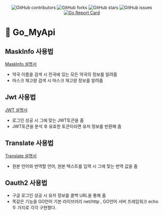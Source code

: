 <div align="center">
  
![GitHub contributors](https://img.shields.io/github/contributors/jjmin321/My_api)
![GitHub forks](https://img.shields.io/github/forks/jjmin321/My_api?label=Forks)
![GitHub stars](https://img.shields.io/github/stars/jjmin321/My_api?style=Stars)
![GitHub issues](https://img.shields.io/github/issues-raw/jjmin321/My_api)
[![Go Report Card](https://goreportcard.com/badge/github.com/jjmin321/My_api)](https://goreportcard.com/report/github.com/jjmin321/My_api)

</div>

# 🚀 Go_MyApi 

## MaskInfo 사용법
<a target="_blank" rel="noopener noreferrer" href="https://jjmin321.github.io/development/Mask-Api를-만들면서-배운-점/">MaskInfo 설명서</a>
- 약국 이름을 검색 시 전국에 있는 모든 약국의 정보를 알려줌
- 마스크 재고량 검색 시 마스크 재고량 정보를 알려줌 


## Jwt 사용법
<a target="_blank" rel="noopener noreferrer" href="https://jjmin321.github.io/development/Jwt-api-사용법/">JWT 설명서</a>
- 로그인 성공 시 그에 맞는 JWT토큰을 줌 
- JWT토큰을 분석 후 유효한 토큰이라면 유저 정보를 반환해 줌 

## Translate 사용법
<a target="_blank" rel="noopener noreferrer" href="https://jjmin321.github.io/development/Translate-api-사용법/">Translate 설명서</a>
- 원본 언어와 번역할 언어, 원본 텍스트를 입력 시 그에 맞는 번역 값을 줌

## Oauth2 사용법
<!-- <a target="_blank" rel="noopener noreferrer" href="https://jjmin321.github.io/development/Oauth2-api-사용법/">Oauth2 설명서</a> -->
- 구글 로그인 성공 시 유저 정보를 콜백 URL을 통해 줌
- 똑같은 기능을 GO언어 기본 라이브러리 net/http , GO언어 서버 프레임워크 echo 두 가지로 각각 구현했다.





